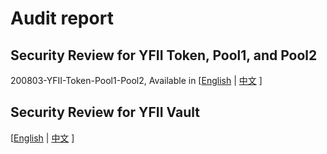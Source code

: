 
# Audit report

## Security Review for YFII Token, Pool1, and Pool2

200803-YFII-Token-Pool1-Pool2, Available in [[English](200803-YFII-Token-Pool1-Pool2.en.md) | [中文](200803-YFII-Token-Pool1-Pool2.md) ]


## Security Review for YFII Vault

[[English](./YFII_v2_Smart_Contract_Audit_Report.pdf) | [中文](./YFII_v2机枪池智能合约审计报告.pdf) ]